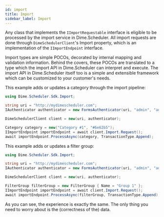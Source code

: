 ```yaml
---
id: import
title: Import
sidebar_label: Import
---
```


Any class that implements the `IImportRequestable` interface is eligible to be processed by the import service in Dime.Scheduler. All import requests are done through `DimeSchedulerClient`'s Import property, which is an implementation of the `IImportEndpoint` interface. 

Import types are simple POCOs, decorated by internal mapping and validation information. Behind the covers, these POCOs are translated to a type which the import API in Dime.Scheduler can interpret and execute. The import API in Dime.Scheduler itself too is a simple and extensible framework which can be customized to your customer's needs.

This example adds or updates a category through the import pipeline:

```csharp
using Dime.Scheduler.Sdk.Import;

string uri = "http://mydimescheduler.com";
IAuthenticator authenticator = new FormsAuthenticator(uri, "admin", "admin");

DimeSchedulerClient client = new(uri, authenticator);

Category category = new("Category #1", "#6e62b5");
IImportEndpoint importEndpoint = await client.Import.Request();
await importEndpoint.ProcessAsync(category, TransactionType.Append);
```

This example adds or updates a filter group:

```csharp
using Dime.Scheduler.Sdk.Import;

string uri = "http://mydimescheduler.com";
IAuthenticator authenticator = new FormsAuthenticator(uri, "admin", "admin");

DimeSchedulerClient client = new(uri, authenticator);

FilterGroup filterGroup = new FilterGroup { Name = "Group 1" };
IImportEndpoint importEndpoint = await client.Import.Request();
await importEndpoint.ProcessAsync(filterGroup, TransactionType.Append);
```

As you can see, the experience is exactly the same. The only thing you need to worry about is the (correctness of the) data.